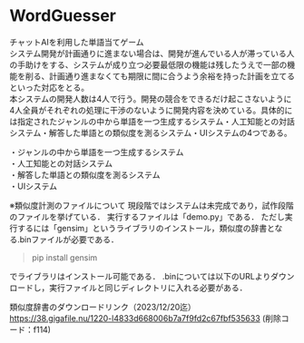 # WordGuesser

チャットAIを利用した単語当てゲーム<br>
システム開発が計画通りに進まない場合は、開発が進んでいる人が滞っている人の手助けをする、システムが成り立つ必要最低限の機能は残したうえで一部の機能を削る、計画通り進まなくても期限に間に合うよう余裕を持った計画を立てるといった対応をとる。<br>
本システムの開発人数は4人で行う。開発の競合をできるだけ起こさないように4人全員がそれぞれの処理に干渉のないように開発内容を決めている。具体的には指定されたジャンルの中から単語を一つ生成するシステム・人工知能との対話システム・解答した単語との類似度を測るシステム・UIシステムの4つである。 <br>

・ジャンルの中から単語を一つ生成するシステム<br>
・人工知能との対話システム<br>
・解答した単語との類似度を測るシステム<br>
・UIシステム<br>

※類似度計測のファイルについて
現段階ではシステムは未完成であり，試作段階のファイルを挙げている．
実行するファイルは「demo.py」である．
ただし実行するには「gensim」というライブラリのインストール，類似度の辞書となる.binファイルが必要である．

>pip install gensim

でライブラリはインストール可能である．
.binについては以下のURLよりダウンロードし，実行ファイルと同じディレクトリに入れる必要がある．

類似度辞書のダウンロードリンク（2023/12/20迄）
https://38.gigafile.nu/1220-l4833d668006b7a7f9fd2c67fbf535633
(削除コード：f114)
